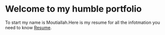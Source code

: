 # Welcome to my humble portfolio
To start my name is Moutiallah.Here is my resume for all the infotmation you need to know
[Resume](/assets/resume.pdf).

